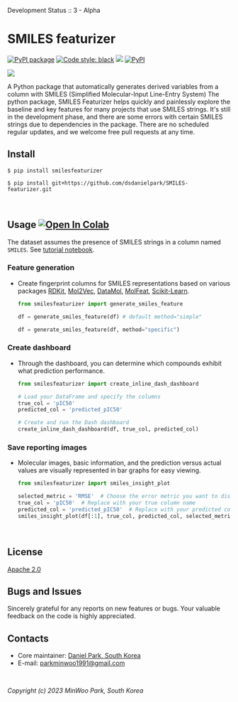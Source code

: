 Development Status :: 3 - Alpha


# SMILES featurizer

<p align="left">
<a href="https://github.com/dsdanielpark/SMILES-featurizer"><img alt="PyPI package" src="https://img.shields.io/badge/pypi-SMILES featurizer-black"></a>
<a href="https://github.com/psf/black"><img alt="Code style: black" src="https://img.shields.io/badge/code%20style-black-000000.svg"></a>
<a href="https://hits.seeyoufarm.com"><img src="https://hits.seeyoufarm.com/api/count/incr/badge.svg?url=https%3A%2F%2Fgithub.com%2Fdsdanielpark%2FSMILES-featurizer&count_bg=%23000000&title_bg=%23555555&icon=&icon_color=%23E7E7E7&title=hits&edge_flat=false"/></a>
<a href="https://pypi.org/project/smilesfeaturizer/"><img alt="PyPI" src="https://img.shields.io/pypi/v/smilesfeaturizer"></a>
</p>

![](./assets/smilesfeaturizer.gif)

A Python package that automatically generates derived variables from a column with SMILES (Simplified Molecular-Input Line-Entry System)
The python package, SMILES Featurizer helps quickly and painlessly explore the baseline and key features for many projects that use SMILES strings. It's still in the development phase, and there are some errors with certain SMILES strings due to dependencies in the package. There are no scheduled regular updates, and we welcome free pull requests at any time.
<br>

## Install
```
$ pip install smilesfeaturizer
```
```
$ pip install git+https://github.com/dsdanielpark/SMILES-featurizer.git
```
<br>

## Usage [![Open In Colab](https://colab.research.google.com/assets/colab-badge.svg)](https://drive.google.com/file/d/1BHTtOEvl577FyrQ5kLK-yJ9h9EDVUvGg/view?usp=sharing) 
The dataset assumes the presence of SMILES strings in a column named `SMILES`. See [tutorial notebook](https://github.com/dsdanielpark/SMILES-featurizer/blob/main/tutorial.ipynb).
### Feature generation
- Create fingerprint columns for SMILES representations based on various packages [RDKit](https://www.rdkit.org/), [Mol2Vec](https://github.com/samoturk/mol2vec), [DataMol](https://github.com/datamolorg/datamol), [MolFeat](https://github.com/cplassier/molfeat), [Scikit-Learn](https://scikit-learn.org/stable/).

    ```python
    from smilesfeaturizer import generate_smiles_feature

    df = generate_smiles_feature(df) # default method="simple"

    df = generate_smiles_feature(df, method="specific") 
    ```

### Create dashboard 
- Through the dashboard, you can determine which compounds exhibit what prediction performance. 

    ```python
    from smilesfeaturizer import create_inline_dash_dashboard

    # Load your DataFrame and specify the columns
    true_col = 'pIC50'
    predicted_col = 'predicted_pIC50'

    # Create and run the Dash dashboard
    create_inline_dash_dashboard(df, true_col, predicted_col)
    ```

### Save reporting images
- Molecular images, basic information, and the prediction versus actual values are visually represented in bar graphs for easy viewing.
    ```python
    from smilesfeaturizer import smiles_insight_plot

    selected_metric = 'RMSE'  # Choose the error metric you want to display
    true_col = 'pIC50'  # Replace with your true column name
    predicted_col = 'predicted_pIC50'  # Replace with your predicted column name
    smiles_insight_plot(df[:1], true_col, predicted_col, selected_metric, 'output_folder', show=True)
    ```

<br>

## License
[Apache 2.0](https://opensource.org/license/apache-2-0/) <br>


## Bugs and Issues
Sincerely grateful for any reports on new features or bugs. Your valuable feedback on the code is highly appreciated.

## Contacts
- Core maintainer: [Daniel Park, South Korea](https://github.com/DSDanielPark) <br>
- E-mail: parkminwoo1991@gmail.com <br>

<br>

*Copyright (c) 2023 MinWoo Park, South Korea*<br>
